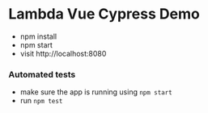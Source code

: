 # Lambda Vue Cypress Demo

- npm install
- npm start
- visit http://localhost:8080

### Automated tests

- make sure the app is running using `npm start`
- run `npm test`
